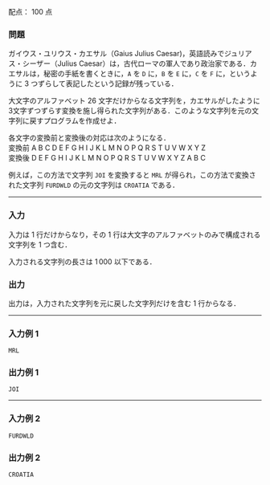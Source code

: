 配点： $100$ 点

### 問題

ガイウス・ユリウス・カエサル（Gaius Julius Caesar)，英語読みでジュリアス・シーザー（Julius Caesar）は，古代ローマの軍人であり政治家である．カエサルは，秘密の手紙を書くときに，`A` を `D` に，`B` を `E` に，`C` を `F` に，というように $3$ つずらして表記したという記録が残っている．

大文字のアルファベット $26$ 文字だけからなる文字列を，カエサルがしたように3文字ずつずらす変換を施し得られた文字列がある．このような文字列を元の文字列に戻すプログラムを作成せよ．

各文字の変換前と変換後の対応は次のようになる．  
変換前    A B C D E F G H I J K L M N O P Q R S T U V W X Y Z  
変換後    D E F G H I J K L M N O P Q R S T U V W X Y Z A B C

例えば，この方法で文字列 `JOI` を変換すると `MRL` が得られ，この方法で変換された文字列 `FURDWLD` の元の文字列は `CROATIA` である．

---

### 入力

入力は $1$ 行だけからなり，その $1$ 行は大文字のアルファベットのみで構成される文字列を $1$ つ含む．

入力される文字列の長さは $1\,000$ 以下である．

### 出力

出力は，入力された文字列を元に戻した文字列だけを含む $1$ 行からなる．

---

### 入力例 1

~~~
MRL
~~~

### 出力例 1

~~~
JOI
~~~

---

### 入力例 2

~~~
FURDWLD
~~~

### 出力例 2

~~~
CROATIA
~~~

